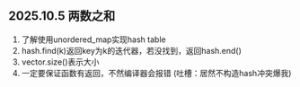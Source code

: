 ## 2025.10.5 两数之和
1. 了解使用unordered_map实现hash table
2. hash.find(k)返回key为k的迭代器，若没找到，返回hash.end()
3. vector.size()表示大小
4. 一定要保证函数有返回，不然编译器会报错
(吐槽：居然不构造hash冲突爆我)